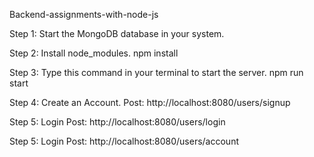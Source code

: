 Backend-assignments-with-node-js

Step 1: Start the MongoDB database in your system.

Step 2: Install node_modules.
npm install

Step 3: Type this command in your terminal to start the server.
npm run start

Step 4: Create an Account.
Post: http://localhost:8080/users/signup

Step 5: Login
Post: http://localhost:8080/users/login

Step 5: Login
Post: http://localhost:8080/users/account
